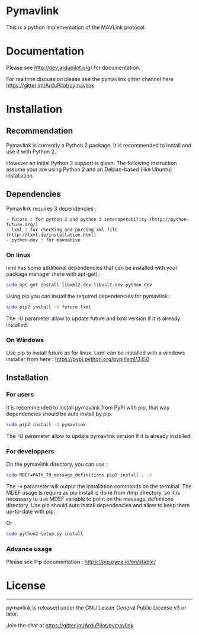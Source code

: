 # Pymavlink
This is a python implementation of the MAVLink protocol.

# Documentation

Please see http://dev.ardupilot.org/ for documentation.

For realtime discussion please see the pymavlink gitter channel here
https://gitter.im/ArduPilot/pymavlink


# Installation 

## Recommendation

Pymavlink is currently a Python 2 package. It is recommended to install and use it with Python 2. 

However an initial Python 3 support is given.
The following instruction assume your are using Python 2 and an Debian-based (like Ubuntu) installation.

## Dependencies

Pymavlink requires 3 dependencies :

    - future : for python 2 and python 3 interoperability (http://python-future.org/)
    - lxml : for checking and parsing xml file (http://lxml.de/installation.html)
    - python-dev : for mavnative

### On linux

lxml has some additional dependencies that can be installed with your package manager (here with apt-get) :

```bash
sudo apt-get install libxml2-dev libxslt-dev python-dev

```

Using pip you can install the required dependencies for pymavlink :

```bash
sudo pip2 install -U future lxml
```

The -U parameter allow to update future and lxml version if it is already installed.

### On Windows

Use pip to install future as for linux.
Lxml can be installed with a windows installer from here : https://pypi.python.org/pypi/lxml/3.6.0


## Installation

### For users

It is recommended to install pymavlink from PyPi with pip, that way dependencies should be auto install by pip.
```bash
sudo pip2 install -U pymavlink
```
The -U parameter allow to update pymavlink version if it is already installed.

### For developpers

On the pymavlink directory, you can use :
```bash
sudo MDEF=PATH_TO_message_definitions pip2 install . -v
```
The -v parameter will output the installation commands on the terminal.
The MDEF usage is require as pip install is done from /tmp directory, so it is necessary to use MDEF variable to 
point on the message_definitions directory.
Use pip should auto install dependencies and allow to keep them up-to-date with pip. 

Or 
```bash
sudo python2 setup.py install
```


### Advance usage

Please see Pip documentation : https://pip.pypa.io/en/stable/

# License
-------

pymavlink is released under the GNU Lesser General Public License v3 or later.

Join the chat at https://gitter.im/ArduPilot/pymavlink

